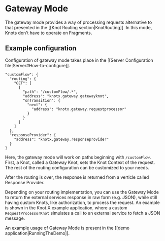 # Gateway Mode

The gateway mode provides a way of processing requests alternative to that presented in the [[Knot Routing section|KnotRouting]].
In this mode, Knots don't have to operate on Fragments.

## Example configuration

Configuration of gateway mode takes place in the [[Server Configuration file|Server#How-to-configure]].

```
"customFlow": {
  "routing": {
    "GET": [
      {
        "path": "/customFlow/.*",
        "address": "knotx.gateway.gatewayknot",
        "onTransition": {
          "next": {
            "address": "knotx.gateway.requestprocessor"
          }
        }
      }
    ]
  },
  "responseProvider": {
    "address": "knotx.gateway.responseprovider"
  }
}
```

Here, the gateway mode will work on paths beginning with `/customFlow`.
First, a Knot, called a Gateway Knot, sets the Knot Context of the request. The rest of the routing configuration can be customized to your needs.

After the routing is over, the response is returned from a verticle called Response Provider.

Depending on your routing implementation, you can use the Gateway Mode to return the external services response
in raw form (e.g. JSON), while still having custom Knots, like authorization, to process the request.
An example is shown in the Knot.X example application, where a custom `RequestProcessorKnot` simulates a call to an external service to fetch a JSON message.

An example usage of Gateway Mode is present in the [[demo application|RunningTheDemo]].

